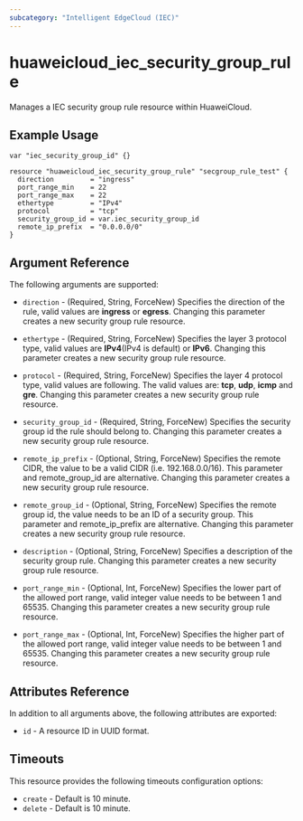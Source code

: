 ```yaml
---
subcategory: "Intelligent EdgeCloud (IEC)"
---
```


# huaweicloud_iec_security_group_rule

Manages a IEC security group rule resource within HuaweiCloud.

## Example Usage

```hcl
var "iec_security_group_id" {}

resource "huaweicloud_iec_security_group_rule" "secgroup_rule_test" {
  direction         = "ingress"
  port_range_min    = 22
  port_range_max    = 22
  ethertype         = "IPv4"
  protocol          = "tcp"
  security_group_id = var.iec_security_group_id
  remote_ip_prefix  = "0.0.0.0/0"
}
```

## Argument Reference

The following arguments are supported:

* `direction` - (Required, String, ForceNew) Specifies the direction of the rule, 
    valid values are __ingress__ or __egress__. 
    Changing this parameter creates a new security group rule resource.

* `ethertype` - (Required, String, ForceNew) Specifies the layer 3 protocol type, 
    valid values are __IPv4__(IPv4 is default) or __IPv6__. 
    Changing this parameter creates a new security group rule resource.

* `protocol` - (Required, String, ForceNew) Specifies the layer 4 protocol   
    type, valid values are following. 
    The valid values are: __tcp__, __udp__, __icmp__ and __gre__.
    Changing this parameter creates a new security group rule resource. 

* `security_group_id` - (Required, String, ForceNew) Specifies the security 
    group id the rule should belong to.
    Changing this parameter creates a new security group rule resource.

* `remote_ip_prefix` - (Optional, String, ForceNew) Specifies the remote CIDR, 
    the value to be a valid CIDR (i.e. 192.168.0.0/16). 
    This parameter and remote_group_id are alternative.
    Changing this parameter creates a new security group rule resource.

* `remote_group_id` - (Optional, String, ForceNew) Specifies the remote group 
    id, the value needs to be an ID of a security group. 
    This parameter and remote_ip_prefix are alternative.
    Changing this parameter creates a new security group rule resource.

* `description` - (Optional, String, ForceNew) Specifies a description of the 
    security group rule. 
    Changing this parameter creates a new security group rule resource.

* `port_range_min` - (Optional, Int, ForceNew) Specifies the lower part of the 
    allowed port range, valid integer value needs to be between 1 and 65535. 
    Changing this parameter creates a new security group rule resource.

* `port_range_max` - (Optional, Int, ForceNew) Specifies the higher part of the 
    allowed port range, valid integer value needs to be between 1 and 65535. 
    Changing this parameter creates a new security group rule resource.

## Attributes Reference

In addition to all arguments above, the following attributes are exported:

* `id` - A resource ID in UUID format.

## Timeouts

This resource provides the following timeouts configuration options:
* `create` - Default is 10 minute.
* `delete` - Default is 10 minute.
